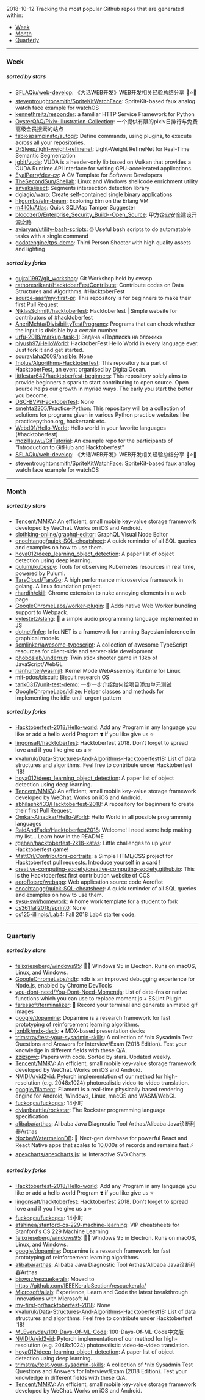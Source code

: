 2018-10-12
Tracking the most popular Github repos that are generated within: 
* [Week](https://github.com/polebug/github_trending_spider/blob/master/2018-10-12.md#week)
* [Month](https://github.com/polebug/github_trending_spider/blob/master/2018-10-12.md#month)
* [Quarterly](https://github.com/polebug/github_trending_spider/blob/master/2018-10-12.md#quarterly)
--- 
### Week 
##### sorted by stars 
* [SFLAQiu/web-develop](https://github.com/SFLAQiu/web-develop): 《大话WEB开发》WEB开发相关经验总结分享 :love_letter::star::kissing_heart:
* [steventroughtonsmith/SpriteKitWatchFace](https://github.com/steventroughtonsmith/SpriteKitWatchFace): SpriteKit-based faux analog watch face example for watchOS
* [kennethreitz/responder](https://github.com/kennethreitz/responder): a familiar HTTP Service Framework for Python
* [OysterQAQ/Pixiv-Illustration-Collection](https://github.com/OysterQAQ/Pixiv-Illustration-Collection): 一个提供有限的pixiv日排行与免费高级会员搜索的站点
* [fabiospampinato/autogit](https://github.com/fabiospampinato/autogit): Define commands, using plugins, to execute across all your repositories.
* [DrSleep/light-weight-refinenet](https://github.com/DrSleep/light-weight-refinenet): Light-Weight RefineNet for Real-Time Semantic Segmentation
* [jgbit/vuda](https://github.com/jgbit/vuda): VUDA is a header-only lib based on Vulkan that provides a CUDA Runtime API interface for writing GPU-accelerated applications.
* [EyalPerry/dev-cv](https://github.com/EyalPerry/dev-cv): A CV Template for Software Developers
* [TheSecondSun/Shellab](https://github.com/TheSecondSun/Shellab): Linux and Windows shellcode enrichment utility
* [anvaka/isect](https://github.com/anvaka/isect): Segments intersection detection library
* [dgiagio/warp](https://github.com/dgiagio/warp): Create self-contained single binary applications
* [hkgumbs/elm-beam](https://github.com/hkgumbs/elm-beam): Exploring Elm on the Erlang VM
* [m4ll0k/Atlas](https://github.com/m4ll0k/Atlas): Quick SQLMap Tamper Suggester 
* [bloodzer0/Enterprise_Security_Build--Open_Source](https://github.com/bloodzer0/Enterprise_Security_Build--Open_Source): 甲方企业安全建设开源之路
* [aviaryan/utility-bash-scripts](https://github.com/aviaryan/utility-bash-scripts): 🤓 Useful bash scripts to do automatable tasks with a single command
* [godotengine/tps-demo](https://github.com/godotengine/tps-demo): Third Person Shooter with high quality assets and lighting
##### sorted by forks 
* [gujral1997/git_workshop](https://github.com/gujral1997/git_workshop): Git Workshop held by owasp
* [rathoresrikant/HacktoberFestContribute](https://github.com/rathoresrikant/HacktoberFestContribute): Contribute codes on Data Structures and Algorithms. #HacktoberFest
* [source-aasf/my-first-pr](https://github.com/source-aasf/my-first-pr): This repository is for beginners to make their first Pull Request
* [NiklasSchmitt/hacktoberfest](https://github.com/NiklasSchmitt/hacktoberfest): Hacktoberfest | Simple website for contributors of #hacktoberfest
* [AneriMehta/DivisibilityTestPrograms](https://github.com/AneriMehta/DivisibilityTestPrograms): Programs that can check whether the input is divisible by a certain number.
* [urfu-2018/markup-task-1](https://github.com/urfu-2018/markup-task-1): Задача «Подписка на бложик»
* [piyush97/HelloWorld](https://github.com/piyush97/HelloWorld): HacktoberFest Hello World in every language ever. Just fork it and get started.
* [souravlaha2009/ansible](https://github.com/souravlaha2009/ansible): None
* [fnplus/Algorithms-Hacktoberfest](https://github.com/fnplus/Algorithms-Hacktoberfest):   This repository is a part of HacktoberFest, an event organised by DigitalOcean.
* [littlestar642/hacktoberfest-beginners](https://github.com/littlestar642/hacktoberfest-beginners): This repository solely aims to provide beginners a spark to start contributing to open source. Open source helps our growth in myriad ways. The early you start the better you become.
* [DSC-BVP/Hacktoberfest](https://github.com/DSC-BVP/Hacktoberfest): None
* [smehta2205/Practice-Python](https://github.com/smehta2205/Practice-Python): This repository will be a collection of solutions for programs given in various Python practice websites like practicepython.org, hackerrank etc.
* [Webd01/Hello-World](https://github.com/Webd01/Hello-World): Hello world in your favorite languages (#hacktoberfest)
* [mozillauwu/GitTutorial](https://github.com/mozillauwu/GitTutorial): An example repo for the participants of "Introduction to GitHub and Hacktoberfest"
* [SFLAQiu/web-develop](https://github.com/SFLAQiu/web-develop): 《大话WEB开发》WEB开发相关经验总结分享 :love_letter::star::kissing_heart:
* [steventroughtonsmith/SpriteKitWatchFace](https://github.com/steventroughtonsmith/SpriteKitWatchFace): SpriteKit-based faux analog watch face example for watchOS
--- 
### Month 
##### sorted by stars 
* [Tencent/MMKV](https://github.com/Tencent/MMKV): An efficient, small mobile key-value storage framework developed by WeChat. Works on iOS and Android.
* [slothking-online/graphql-editor](https://github.com/slothking-online/graphql-editor): GraphQL Visual Node Editor
* [enochtangg/quick-SQL-cheatsheet](https://github.com/enochtangg/quick-SQL-cheatsheet): A quick reminder of all SQL queries and examples on how to use them. 
* [hoya012/deep_learning_object_detection](https://github.com/hoya012/deep_learning_object_detection): A paper list of object detection using deep learning.
* [pulumi/kubespy](https://github.com/pulumi/kubespy): Tools for observing Kubernetes resources in real time, powered by Pulumi.
* [TarsCloud/TarsGo](https://github.com/TarsCloud/TarsGo): A  high performance microservice  framework  in golang. A linux foundation project.
* [rhardih/ekill](https://github.com/rhardih/ekill): Chrome extension to nuke annoying elements in a web page
* [GoogleChromeLabs/worker-plugin](https://github.com/GoogleChromeLabs/worker-plugin): 🐳 Adds native Web Worker bundling support to Webpack.
* [kylestetz/slang](https://github.com/kylestetz/slang): 🎤 a simple audio programming language implemented in JS
* [dotnet/infer](https://github.com/dotnet/infer): Infer.NET is a framework for running Bayesian inference in graphical models
* [semlinker/awesome-typescript](https://github.com/semlinker/awesome-typescript): A collection of awesome TypeScript resources for client-side and server-side development
* [phoboslab/underrun](https://github.com/phoboslab/underrun): Twin stick shooter game in 13kb of JavaScript/WebGL
* [rianhunter/wasmjit](https://github.com/rianhunter/wasmjit): Kernel Mode WebAssembly Runtime for Linux
* [mit-pdos/biscuit](https://github.com/mit-pdos/biscuit): Biscuit research OS
* [tank0317/unit-test-demo](https://github.com/tank0317/unit-test-demo): 一步一步介绍如何给项目添加单元测试
* [GoogleChromeLabs/idlize](https://github.com/GoogleChromeLabs/idlize): Helper classes and methods for implementing the idle-until-urgent pattern
##### sorted by forks 
* [Hacktoberfest-2018/Hello-world](https://github.com/Hacktoberfest-2018/Hello-world): Add any  Program in any language you like or add a hello world Program ❣️ if you like give us :star:
* [lingonsaft/hacktoberfest](https://github.com/lingonsaft/hacktoberfest): Hacktoberfest 2018. Don't forget to spread love and if you like give us a ⭐️
* [kvaluruk/Data-Structures-And-Algorithms-Hacktoberfest18](https://github.com/kvaluruk/Data-Structures-And-Algorithms-Hacktoberfest18): List of data structures and algorithms. Feel free to contribute under Hacktoberfest '18!
* [hoya012/deep_learning_object_detection](https://github.com/hoya012/deep_learning_object_detection): A paper list of object detection using deep learning.
* [Tencent/MMKV](https://github.com/Tencent/MMKV): An efficient, small mobile key-value storage framework developed by WeChat. Works on iOS and Android.
* [abhilashk433/Hacktoberfest-2018](https://github.com/abhilashk433/Hacktoberfest-2018): A repository for beginners to create their first Pull Request. 
* [Omkar-Ajnadkar/Hello-World](https://github.com/Omkar-Ajnadkar/Hello-World): Hello World in all possible programmnig languages
* [RaidAndFade/Hacktoberfest2018](https://github.com/RaidAndFade/Hacktoberfest2018): Welcome! I need some help making my list... Learn how in the README
* [rgehan/hacktoberfest-2k18-katas](https://github.com/rgehan/hacktoberfest-2k18-katas): Little challenges to up your Hacktoberfest game!
* [MattCrl/Contributors-portraits](https://github.com/MattCrl/Contributors-portraits): a Simple HTML/CSS project for Hacktoberfest pull requests. Introduce yourself in a card !
* [creative-computing-society/creative-computing-society.github.io](https://github.com/creative-computing-society/creative-computing-society.github.io): This is the Hacktoberfest first contribution website of CCS
* [aeroflotsrc/webapp](https://github.com/aeroflotsrc/webapp): Web application source code Aeroflot
* [enochtangg/quick-SQL-cheatsheet](https://github.com/enochtangg/quick-SQL-cheatsheet): A quick reminder of all SQL queries and examples on how to use them. 
* [sysu-swi/homework](https://github.com/sysu-swi/homework): A home work template for a student to fork 
* [cs361fall2018/sprint0](https://github.com/cs361fall2018/sprint0): None
* [cs125-illinois/Lab4](https://github.com/cs125-illinois/Lab4): Fall 2018 Lab4 starter code.
--- 
### Quarterly 
##### sorted by stars 
* [felixrieseberg/windows95](https://github.com/felixrieseberg/windows95): 💩🚀 Windows 95 in Electron. Runs on macOS, Linux, and Windows.
* [GoogleChromeLabs/ndb](https://github.com/GoogleChromeLabs/ndb): ndb is an improved debugging experience for Node.js, enabled by Chrome DevTools
* [you-dont-need/You-Dont-Need-Momentjs](https://github.com/you-dont-need/You-Dont-Need-Momentjs): List of date-fns or native functions which you can use to replace moment.js + ESLint Plugin 
* [faressoft/terminalizer](https://github.com/faressoft/terminalizer): 🦄 Record your terminal and generate animated gif images
* [google/dopamine](https://github.com/google/dopamine): Dopamine is a research framework for fast prototyping of reinforcement learning algorithms. 
* [jxnblk/mdx-deck](https://github.com/jxnblk/mdx-deck): :spades: MDX-based presentation decks
* [trimstray/test-your-sysadmin-skills](https://github.com/trimstray/test-your-sysadmin-skills): A collection of *nix Sysadmin Test Questions and Answers for Interview/Exam (2018 Edition). Test your knowledge in different fields with these Q/A.
* [zziz/pwc](https://github.com/zziz/pwc): Papers with code. Sorted by stars. Updated weekly. 
* [Tencent/MMKV](https://github.com/Tencent/MMKV): An efficient, small mobile key-value storage framework developed by WeChat. Works on iOS and Android.
* [NVIDIA/vid2vid](https://github.com/NVIDIA/vid2vid): Pytorch implementation of our method for high-resolution (e.g. 2048x1024) photorealistic video-to-video translation.
* [google/filament](https://github.com/google/filament): Filament is a real-time physically based rendering engine for Android, Windows, Linux, macOS and WASM/WebGL
* [fuckcqcs/fuckcqcs](https://github.com/fuckcqcs/fuckcqcs): 14小时
* [dylanbeattie/rockstar](https://github.com/dylanbeattie/rockstar): The Rockstar programming language specification
* [alibaba/arthas](https://github.com/alibaba/arthas): Alibaba Java Diagnostic Tool Arthas/Alibaba Java诊断利器Arthas
* [Nozbe/WatermelonDB](https://github.com/Nozbe/WatermelonDB): 🍉 Next-gen database for powerful React and React Native apps that scales to 10,000s of records and remains fast ⚡️
* [apexcharts/apexcharts.js](https://github.com/apexcharts/apexcharts.js): 📊 Interactive SVG Charts
##### sorted by forks 
* [Hacktoberfest-2018/Hello-world](https://github.com/Hacktoberfest-2018/Hello-world): Add any  Program in any language you like or add a hello world Program ❣️ if you like give us :star:
* [lingonsaft/hacktoberfest](https://github.com/lingonsaft/hacktoberfest): Hacktoberfest 2018. Don't forget to spread love and if you like give us a ⭐️
* [fuckcqcs/fuckcqcs](https://github.com/fuckcqcs/fuckcqcs): 14小时
* [afshinea/stanford-cs-229-machine-learning](https://github.com/afshinea/stanford-cs-229-machine-learning): VIP cheatsheets for Stanford's CS 229 Machine Learning
* [felixrieseberg/windows95](https://github.com/felixrieseberg/windows95): 💩🚀 Windows 95 in Electron. Runs on macOS, Linux, and Windows.
* [google/dopamine](https://github.com/google/dopamine): Dopamine is a research framework for fast prototyping of reinforcement learning algorithms. 
* [alibaba/arthas](https://github.com/alibaba/arthas): Alibaba Java Diagnostic Tool Arthas/Alibaba Java诊断利器Arthas
* [biswaz/rescuekerala](https://github.com/biswaz/rescuekerala): Moved to https://github.com/IEEEKeralaSection/rescuekerala/
* [Microsoft/ailab](https://github.com/Microsoft/ailab): Experience, Learn and Code the latest breakthrough innovations with Microsoft AI
* [my-first-pr/hacktoberfest-2018](https://github.com/my-first-pr/hacktoberfest-2018): None
* [kvaluruk/Data-Structures-And-Algorithms-Hacktoberfest18](https://github.com/kvaluruk/Data-Structures-And-Algorithms-Hacktoberfest18): List of data structures and algorithms. Feel free to contribute under Hacktoberfest '18!
* [MLEveryday/100-Days-Of-ML-Code](https://github.com/MLEveryday/100-Days-Of-ML-Code): 100-Days-Of-ML-Code中文版
* [NVIDIA/vid2vid](https://github.com/NVIDIA/vid2vid): Pytorch implementation of our method for high-resolution (e.g. 2048x1024) photorealistic video-to-video translation.
* [hoya012/deep_learning_object_detection](https://github.com/hoya012/deep_learning_object_detection): A paper list of object detection using deep learning.
* [trimstray/test-your-sysadmin-skills](https://github.com/trimstray/test-your-sysadmin-skills): A collection of *nix Sysadmin Test Questions and Answers for Interview/Exam (2018 Edition). Test your knowledge in different fields with these Q/A.
* [Tencent/MMKV](https://github.com/Tencent/MMKV): An efficient, small mobile key-value storage framework developed by WeChat. Works on iOS and Android.
